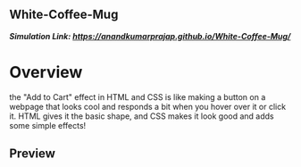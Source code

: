 ##  White-Coffee-Mug
 ***Simulation Link: https://anandkumarprajap.github.io/White-Coffee-Mug/***

#  Overview
the "Add to Cart" effect in HTML and CSS is like making a button on a webpage that looks cool and responds a bit when you hover over it or click it. HTML gives it the basic shape, and CSS makes it look good and adds some simple effects!

## Preview
